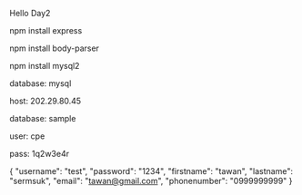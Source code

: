 Hello Day2

npm install express

npm install body-parser

npm install mysql2

database: mysql

host: 202.29.80.45

database: sample

user: cpe

pass: 1q2w3e4r

{
    "username": "test",
    "password": "1234",
    "firstname": "tawan",
    "lastname": "sermsuk",
    "email": "tawan@gmail.com",
    "phonenumber": "0999999999"
}